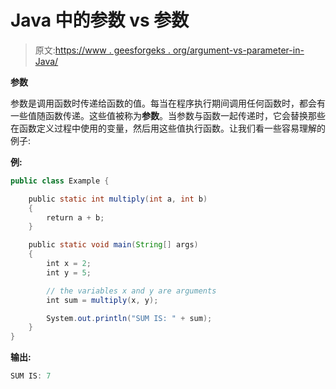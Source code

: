# Java 中的参数 vs 参数

> 原文:[https://www . geesforgeks . org/argument-vs-parameter-in-Java/](https://www.geeksforgeeks.org/argument-vs-parameter-in-java/)

**参数**

参数是调用函数时传递给函数的值。每当在程序执行期间调用任何函数时，都会有一些值随函数传递。这些值被称为**参数**。当参数与函数一起传递时，它会替换那些在函数定义过程中使用的变量，然后用这些值执行函数。让我们看一些容易理解的例子:

**例:**

```java
public class Example {

    public static int multiply(int a, int b)
    {
        return a + b;
    }

    public static void main(String[] args)
    {
        int x = 2;
        int y = 5;

        // the variables x and y are arguments
        int sum = multiply(x, y);

        System.out.println("SUM IS: " + sum);
    }
}
```

**输出:**

```java
SUM IS: 7

```